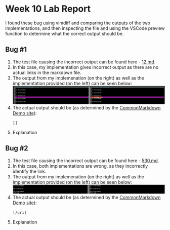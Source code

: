# Week 10 Lab Report

I found these bug using vimdiff and comparing the outputs of the two implementations, and then inspecting the file and using the VSCode preview function to determine what the correct output should be.

## Bug #1

1. The test file causing the incorrect output can be found here - [12.md](https://github.com/nidhidhamnani/markdown-parser/blob/8dd87e6914ae40a4321aac8e2483e349de40b03c/test-files/12.md).
2. In this case, my implementation gives incorrect output as there are no actual links in the markdown file.
3. The output from my implemenation (on the right) as well as the implementation provided (on the left) can be seen below:
    ![My output 1](week_10_bug_1.png)
5. The actual output should be (as determined by the [CommonMarkdown Demo site](https://spec.commonmark.org/dingus/)):
    ```
    []
    ```
6. Explanation 

## Bug #2

1. The test file causing the incorrect output can be found here - [530.md](https://github.com/nidhidhamnani/markdown-parser/blob/8dd87e6914ae40a4321aac8e2483e349de40b03c/test-files/530.md).
2. In this case, both implementations are wrong, as they incorrectly identify the link.
3. The output from my implemenation (on the right) as well as the implementation provided (on the left) can be seen below:
    ![My output 2](week_10_bug_2.png)
4. The actual output should be (as determined by the [CommonMarkdown Demo site](https://spec.commonmark.org/dingus/)):
    ```
    [/uri]
    ```
5. Explanation 